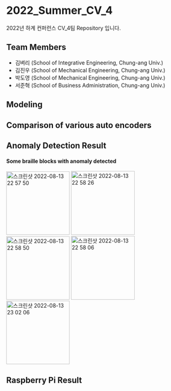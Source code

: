 # 2022_Summer_CV_4
2022년 하계 컨퍼런스 CV_4팀 Repository 입니다.

## Team Members
- 김벼리 (School of Integrative Engineering, Chung-ang Univ.)
- 김진우 (School of Mechanical Engineering, Chung-ang Univ.)
- 박도영 (School of Mechanical Engineering, Chung-ang Univ.)
- 서준혁 (School of Business Administration, Chung-ang Univ.)

## Modeling

## Comparison of various auto encoders


## Anomaly Detection Result
#### Some braille blocks with anomaly detected

<img width="168" alt="스크린샷 2022-08-13 22 57 50" src="https://user-images.githubusercontent.com/89965455/184497511-bfbc9514-067d-48d8-ba43-2bb35de0666b.png">     <img width="169" alt="스크린샷 2022-08-13 22 58 26" src="https://user-images.githubusercontent.com/89965455/184497521-991a3543-ae5b-46e8-8166-7805144484fa.png">     <img width="168" alt="스크린샷 2022-08-13 22 58 50" src="https://user-images.githubusercontent.com/89965455/184497524-eeb8749b-de27-4cb6-ad87-bf4045c30c5e.png">     <img width="169" alt="스크린샷 2022-08-13 22 58 06" src="https://user-images.githubusercontent.com/89965455/184497548-f444a8c8-84f8-47e8-ad7c-e9d4e3542c20.png">    <img width="168" alt="스크린샷 2022-08-13 23 02 06" src="https://user-images.githubusercontent.com/89965455/184497637-26723316-b5b7-476a-851b-723844530e86.png">


## Raspberry Pi Result
